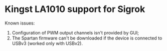 # Kingst LA1010 support for Sigrok

Known issues:
1. Configuration of PWM output channels isn't provided by GUI;
2. The Spartan firmware can't be downloaded if the device is connected to USBv3 (worked only with USBv2).
